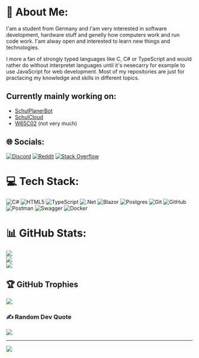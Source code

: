 # 💫 About Me:
I'am a student from Germany and I'am very interested in software development, hardware stuff and genelly how computers work and run code work. I'am alway open and interested to learn new things and technologies.

I more a fan of strongly typed languages like C, C# or TypeScript and would rather do without interpretet languages until it's nesecarry for example to use JavaScript for web development. Most of my repositories are just for practacing my knowledge and skills in different topics.

## Currently mainly working on:
- [SchulPlanerBot](https://github.com/Suiram1701/SchulPlanerBot)
- [SchulCloud](https://github.com/Suiram1701/SchulCloud)
- [W65C02](https://github.com/Suiram1701/W65C02) (not very much)

## 🌐 Socials:
[![Discord](https://img.shields.io/badge/Discord-%237289DA.svg?logo=discord&logoColor=white)](https://discordapp.com/users/914088677070766113) [![Reddit](https://img.shields.io/badge/Reddit-%23FF4500.svg?logo=Reddit&logoColor=white)](https://reddit.com/user/Suiram2265) [![Stack Overflow](https://img.shields.io/badge/-Stackoverflow-FE7A16?logo=stack-overflow&logoColor=white)](https://stackoverflow.com/users/20339558) 

# 💻 Tech Stack:
![C#](https://img.shields.io/badge/c%23-%23239120.svg?style=for-the-badge&logo=csharp&logoColor=white) ![HTML5](https://img.shields.io/badge/html5-%23E34F26.svg?style=for-the-badge&logo=html5&logoColor=white) ![TypeScript](https://img.shields.io/badge/typescript-%23007ACC.svg?style=for-the-badge&logo=typescript&logoColor=white) ![.Net](https://img.shields.io/badge/.NET-5C2D91?style=for-the-badge&logo=.net&logoColor=white) ![Blazor](https://img.shields.io/badge/blazor-%235C2D91.svg?style=for-the-badge&logo=blazor&logoColor=white) ![Postgres](https://img.shields.io/badge/postgres-%23316192.svg?style=for-the-badge&logo=postgresql&logoColor=white) ![Git](https://img.shields.io/badge/git-%23F05033.svg?style=for-the-badge&logo=git&logoColor=white) ![GitHub](https://img.shields.io/badge/github-%23121011.svg?style=for-the-badge&logo=github&logoColor=white) ![Postman](https://img.shields.io/badge/Postman-FF6C37?style=for-the-badge&logo=postman&logoColor=white) ![Swagger](https://img.shields.io/badge/-Swagger-%23Clojure?style=for-the-badge&logo=swagger&logoColor=white) ![Docker](https://img.shields.io/badge/docker-%230db7ed.svg?style=for-the-badge&logo=docker&logoColor=white)
# 📊 GitHub Stats:
![](https://github-readme-stats.vercel.app/api?username=Suiram1701&theme=dark&hide_border=false&include_all_commits=false&count_private=false)<br/>
![](https://github-readme-streak-stats.herokuapp.com/?user=Suiram1701&theme=dark&hide_border=false)<br/>
![](https://github-readme-stats.vercel.app/api/top-langs/?username=Suiram1701&theme=dark&hide_border=false&include_all_commits=false&count_private=false&layout=compact)

## 🏆 GitHub Trophies
![](https://github-profile-trophy.vercel.app/?username=Suiram1701&theme=radical&no-frame=false&no-bg=false&margin-w=4)

### ✍️ Random Dev Quote
![](https://quotes-github-readme.vercel.app/api?type=horizontal&theme=radical)

---
[![](https://visitcount.itsvg.in/api?id=Suiram1701&icon=0&color=0)](https://visitcount.itsvg.in)

<!-- Proudly created with GPRM ( https://gprm.itsvg.in ) -->
